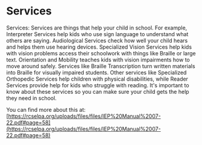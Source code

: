 # Services
Services: Services are things that help your child in school. For example, Interpreter Services help kids who use sign language to understand what others are saying. Audiological Services check how well your child hears and helps them use hearing devices. Specialized Vision Services help kids with vision problems access their schoolwork with things like Braille or large text. Orientation and Mobility teaches kids with vision impairments how to move around safely. Services like Braille Transcription turn written materials into Braille for visually impaired students. Other services like Specialized Orthopedic Services help children with physical disabilities, while Reader Services provide help for kids who struggle with reading. It's important to know about these services so you can make sure your child gets the help they need in school.

You can find more about this at: [https://rcselpa.org/uploads/files/files/IEP%20Manual%2007-22.pdf#page=58](https://rcselpa.org/uploads/files/files/IEP%20Manual%2007-22.pdf#page=58)
